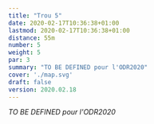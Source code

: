 ```yaml
---
title: "Trou 5"
date: 2020-02-17T10:36:38+01:00
lastmod: 2020-02-17T10:36:38+01:00
distance: 55m
number: 5
weight: 5
par: 3
summary: "TO BE DEFINED pour l'ODR2020"
cover: './map.svg'
draft: false
version: 2020.02.18
---
```


*TO BE DEFINED pour l'ODR2020*
